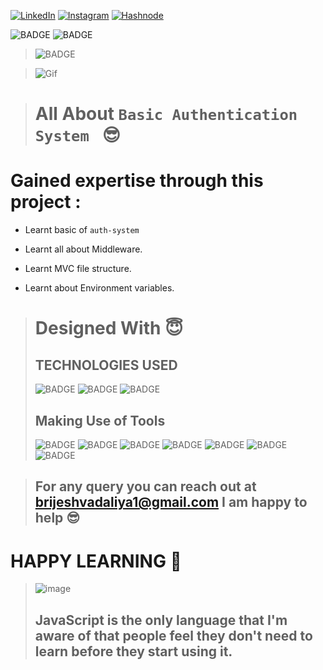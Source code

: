 
<!-- Social Links -->

[![LinkedIn][linkedin-shield]][linkedin-url]
[![Instagram][instagram-shield]][instagram-url]
[![Hashnode][hashnode-shield]][hashnode-url]

![BADGE](https://img.shields.io/badge/LCO--INEURON-HITESH%20CHOUDHARY-lightgrey)
![BADGE](https://img.shields.io/badge/INEURON-FULL--STACK--JAVASCRIPT--WEBDEVELOPMENT-lightgrey)

>![BADGE](https://img.shields.io/badge/MADE%20WITH%20FUN%20BY-BRIJESH%20VADALIA-blue)


> ![Gif](https://living.acg.aaa.com/content/dam/aaa-living/devtest/what-is-two-factor-authentication.gif)



> # All About `Basic Authentication System ` 😎

# **Gained expertise through this project :**

- Learnt basic of `auth-system`

- Learnt all about Middleware.

- Learnt MVC file structure.

- Learnt about Environment variables.




># Designed With 😇
>## TECHNOLOGIES USED 
> ![BADGE](https://img.shields.io/badge/JAVASCRIPT-JAVASCRIPT-yellow)
> ![BADGE](https://img.shields.io/badge/NODEJS-NODEJS-yellow)
> ![BADGE](https://img.shields.io/badge/EXPRESSJS-EXPRESSJS-blue)
>## Making Use of Tools
>![BADGE](https://img.shields.io/badge/GOOGLE-CHROME-blue)
>![BADGE](https://img.shields.io/badge/GIT-HUB-lightgrey)
>![BADGE](https://img.shields.io/badge/VS-CODE-blue)
>![BADGE](https://img.shields.io/badge/GIT-GIT-orange)
![BADGE](https://img.shields.io/badge/JWT-JSONWEBTOKEN-red)
![BADGE](https://img.shields.io/badge/COOKIE-PARSER-lightgrey)
![BADGE](https://img.shields.io/badge/BCRYPTJS-BCRYPTJS-yellow)



>## For any query you can reach out at brijeshvadaliya1@gmail.com I am happy to help 😎

# HAPPY LEARNING 🤩
>![image](https://raw.githubusercontent.com/ikeyurp/ikeyurp/master/src/Comp-Man.gif)
>## JavaScript is the only language that I'm aware of that people feel they don't need to learn before they start using it.








<!-- Linkedin -->

[linkedin-shield]: https://img.shields.io/badge/-LinkedIn-black.svg?style=for-the-badge&logo=linkedin&colorB=0B5FBB
[linkedin-url]: https://www.linkedin.com/in/brijesh-vadaliya-16b3a2202/

<!-- Instagram -->

[instagram-shield]: https://img.shields.io/badge/Instagram-%23E4405F.svg?style=for-the-badge&logo=Instagram&logoColor=white
[instagram-url]: https://www.instagram.com/brijesh_vadaliya_8128/


<!-- Hashnode -->

[hashnode-shield]: https://img.shields.io/badge/Hashnode-2962FF?style=for-the-badge&logo=hashnode&logoColor=white
[hashnode-url]: https://brijeshvadaliya8128.hashnode.dev/




